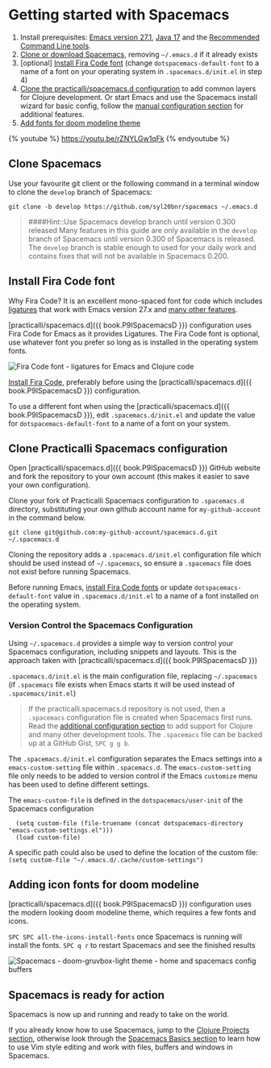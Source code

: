 # Getting started with Spacemacs

1. Install prerequisites: [Emacs version 27.1](/before-you-start/install-emacs.md), [Java 17](/before-you-start/install-emacs.md) and the [Recommended Command Line tools](/before-you-start/recommended-command-line-tools.md).
2. [Clone or download Spacemacs](#clojure-spacemacs), removing `~/.emacs.d` if it already exists
3. [optional] [Install Fira Code font](#install-fira-code-font) (change `dotspacemacs-default-font` to a name of a font on your operating system in `.spacemacs.d/init.el` in step 4)
4.  [Clone the practicalli/spacemacs.d configuration](#clone-practicalli-spacemacs-configuration) to add common layers for Clojure development.  Or start Emacs and use the Spacemacs install wizard for basic config, follow the [manual configuration section](manual-configuration.md) for additional features.
5. [Add fonts for doom modeline theme](#adding-fonts-and-icons-for-doom-modeline)

{% youtube %}
https://youtu.be/rZNYLGw1qFk
{% endyoutube %}


## Clone Spacemacs
Use your favourite git client or the following command in a terminal window to clone the `develop` branch of Spacemacs:

```
git clone -b develop https://github.com/syl20bnr/spacemacs ~/.emacs.d
```

> ####Hint::Use Spacemacs develop branch until version 0.300 released
> Many features in this guide are only available in the `develop` branch of Spacemacs until version 0.300 of Spacemacs is released.
> The `develop` branch is stable enough to used for your daily work and contains fixes that will not be available in Spacemacs 0.200.


## Install Fira Code font
Why Fira Code?  It is an excellent mono-spaced font for code which includes [ligatures](https://github.com/tonsky/FiraCode#whats-in-the-box) that work with Emacs version 27.x and [many other features](https://github.com/tonsky/FiraCode#whats-in-the-box).

[practicalli/spacemacs.d]({{ book.P9ISpacemacsD }}) configuration uses Fira Code for Emacs as it provides Ligatures. The Fira Code font is optional, use whatever font you prefer so long as is installed in the operating system fonts.

![Fira Code font - ligatures for Emacs and Clojure code](/images/fira-code-font-ligatures-clojure.png)

[Install Fira Code](https://github.com/tonsky/FiraCode/wiki/Installing), preferably before using the [practicalli/spacemacs.d]({{ book.P9ISpacemacsD }}) configuration.

To use a different font when using the [practicalli/spacemacs.d]({{ book.P9ISpacemacsD }}), edit `.spacemacs.d/init.el` and update the value for `dotspacemacs-default-font` to a name of a font on your system.


##  Clone Practicalli Spacemacs configuration
Open [practicalli/spacemacs.d]({{ book.P9ISpacemacsD }}) GitHub website and fork the repository to your own account (this makes it easier to save your own configuration).

Clone your fork of Practicalli Spacemacs configuration to `.spacemacs.d` directory, substituting your own github account name for `my-github-account` in the command below.

```shell
git clone git@github.com:my-github-account/spacemacs.d.git ~/.spacemacs.d
```

Cloning the repository adds a `.spacemacs.d/init.el` configuration file which should be used instead of `~/.spacemacs`, so ensure a `.spacemacs` file does not exist before running Spacemacs.

Before running Emacs, [install Fira Code fonts](#install-fira-code-system-font) or update `dotspacemacs-default-font` value in  `.spacemacs.d/init.el` to a name of a font installed on the operating system.

### Version Control the Spacemacs Configuration

Using `~/.spacemacs.d` provides a simple way to version control your Spacemacs configuration, including snippets and layouts.  This is the approach taken with [practicalli/spacemacs.d]({{ book.P9ISpacemacsD }})

`.spacemacs.d/init.el` is the main configuration file, replacing `~/.spacemacs`  (if `.spacemacs` file exists when Emacs starts it will be used instead of `.spacemacs/init.el`)

> If the practicalli.spacemacs.d repository is not used, then a `.spacemacs` configuration file is created when Spacemacs first runs. Read the [additional configuration section](additional-configuration.md) to add support for Clojure and many other development tools.   The `.spacemacs` file can be backed up at a GitHub Gist, `SPC g g b`.

The `.spacemacs.d/init.el` configuration separates the Emacs settings into a `emacs-custom-setting` file within `.spacemacs.d`.  The `emacs-custom-setting` file only needs to be added to version control if the Emacs `customize` menu has been used to define different settings.

The `emacs-custom-file` is defined in the `dotspacemacs/user-init` of the Spacemacs configuration


```elisp
  (setq custom-file (file-truename (concat dotspacemacs-directory "emacs-custom-settings.el")))
  (load custom-file)
```

A specific path could also be used to define the location of the custom file: `(setq custom-file "~/.emacs.d/.cache/custom-settings")`


## Adding icon fonts for doom modeline
[practicalli/spacemacs.d]({{ book.P9ISpacemacsD }}) configuration uses the modern looking doom modeline theme, which requires a few fonts and icons.

`SPC SPC all-the-icons-install-fonts` once Spacemacs is running will install the fonts.  `SPC q r` to restart Spacemacs and see the finished results

![Spacemacs - doom-gruvbox-light theme - home and spacemacs config buffers](/images/spacemacs-doom-gruvbox-light-theme-examples-home-spacemacs-config.png)


## Spacemacs is ready for action
Spacemacs is now up and running and ready to take on the world.

If you already know how to use Spacemacs, jump to the [Clojure Projects section](/clojure-projects/index.md), otherwise look through the [Spacemacs Basics section](/spacemacs-basics/index.md) to learn how to use Vim style editing and work with files, buffers and windows in Spacemacs.
